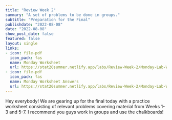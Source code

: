 ```yaml
---
title: "Review Week 2"
summary: "A set of problems to be done in groups."
subtitle: "Preparation for the Final"
publishdate: "2022-08-08"
date: "2022-08-08"
show_post_date: false
featured: false
layout: single
links:
- icon: file-pdf
  icon_pack: fas
  name: Monday Worksheet
  url: https://stat20summer.netlify.app/labs/Review-Week-2/Monday-Lab-Worksheet.pdf
- icon: file-pdf
  icon_pack: fas
  name: Monday Worksheet Answers
  url: https://stat20summer.netlify.app/labs/Review-Week-2/Monday-Lab-Worksheet-Answers.pdf
---
```


Hey everybody! We are gearing up for the final today with a practice worksheet consisting of relevant problems covering material from Weeks 1-3 and 5-7. I recommend you guys work in groups and use the chalkboards!
